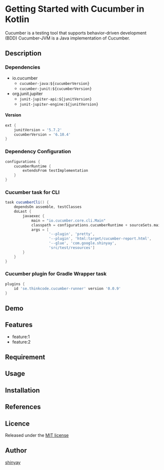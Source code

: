 # Getting Started with Cucumber in Kotlin

Cucumber is a testing tool that supports behavior-driven development (BDD)
Cucumber-JVM is a Java implementation of Cucumber.


## Description
### Dependencies
- io.cucumber
  - `cucumber-java:${cucumberVersion}`
  - `cucumber-junit:${cucumberVersion}`
- org.junit.jupiter
  - `junit-jupiter-api:${junitVersion}`
  - `junit-jupiter-engine:${junitVersion}`

#### Version
```groovy
ext {
    junitVersion = '5.7.2'
    cucumberVersion = '6.10.4'
}
```

### Dependency Configuration
```groovy
configurations {
    cucumberRuntime {
        extendsFrom testImplementation
    }
}
```

### Cucumber task for CLI
```groovy
task cucumberCli() {
    dependsOn assemble, testClasses
    doLast {
        javaexec {
            main = "io.cucumber.core.cli.Main"
            classpath = configurations.cucumberRuntime + sourceSets.main.output + sourceSets.test.output
            args = [
                    '--plugin', 'pretty',
                    '--plugin', 'html:target/cucumber-report.html',
                    '--glue', 'com.google.shinyay',
                    'src/test/resources']
        }
    }
}
```

### Cucumber plugin for Gradle Wrapper task
```groovy
plugins {
    id 'se.thinkcode.cucumber-runner' version '0.0.9'
}
```

## Demo

## Features

- feature:1
- feature:2

## Requirement

## Usage

## Installation

## References

## Licence

Released under the [MIT license](https://gist.githubusercontent.com/shinyay/56e54ee4c0e22db8211e05e70a63247e/raw/34c6fdd50d54aa8e23560c296424aeb61599aa71/LICENSE)

## Author

[shinyay](https://github.com/shinyay)
